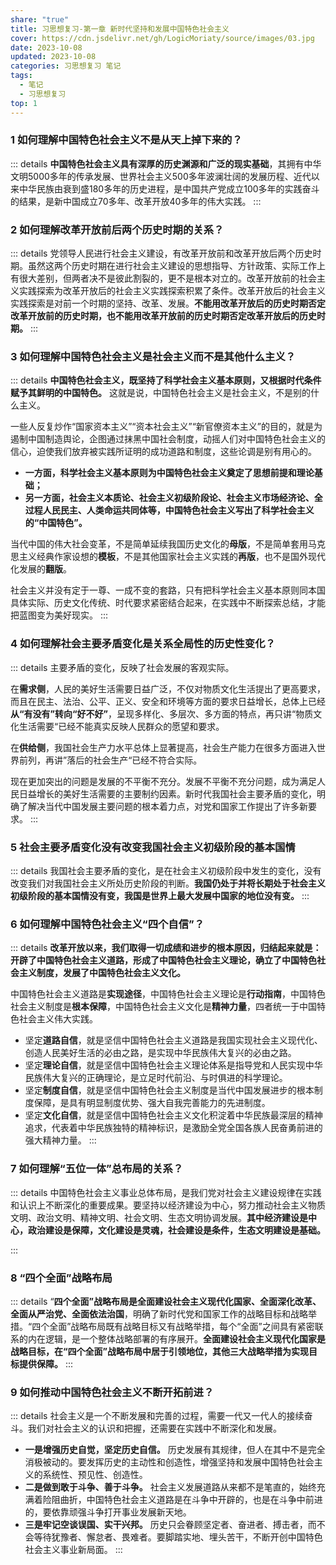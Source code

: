 ```yaml
---
share: "true"
title: 习思想复习-第一章 新时代坚持和发展中国特色社会主义
cover: https://cdn.jsdelivr.net/gh/LogicMoriaty/source/images/03.jpg
date: 2023-10-08
updated: 2023-10-08
categories: 习思想复习 笔记
tags:
  - 笔记
  - 习思想复习
top: 1
---
```

### 1 **如何理解中国特色社会主义不是从天上掉下来的？**
::: details
**中国特色社会主义具有深厚的历史渊源和广泛的现实基础**，其拥有中华文明5000多年的传承发展、世界社会主义500多年波澜壮阔的发展历程、近代以来中华民族由衰到盛180多年的历史进程，是中国共产党成立100多年的实践奋斗的结果，是新中国成立70多年、改革开放40多年的伟大实践。
:::

### 2 **如何理解改革开放前后两个历史时期的关系？**
::: details
党领导人民进行社会主义建设，有改革开放前和改革开放后两个历史时期。虽然这两个历史时期在进行社会主义建设的思想指导、方针政策、实际工作上有很大差别，但两者决不是彼此割裂的，更不是根本对立的。改革开放前的社会主义实践探索为改革开放后的社会主义实践探索积累了条件。改革开放后的社会主义实践探索是对前一个时期的坚持、改革、发展。**不能用改革开放后的历史时期否定改革开放前的历史时期，也不能用改革开放前的历史时期否定改革开放后的历史时期。**
:::


### 3 **如何理解中国特色社会主义是社会主义而不是其他什么主义？**
::: details
**中国特色社会主义，既坚持了科学社会主义基本原则，又根据时代条件赋予其鲜明的中国特色。** 这就是说，中国特色社会主义是社会主义，不是别的什么主义。

一些人反复炒作“国家资本主义”“资本社会主义”“新官僚资本主义”的目的，就是为遏制中国制造舆论，企图通过抹黑中国社会制度，动摇人们对中国特色社会主义的信心，迫使我们放弃被实践所证明的成功道路和制度，这些论调是别有用心的。

- **一方面，科学社会主义基本原则为中国特色社会主义奠定了思想前提和理论基础；**
- **另一方面，社会主义本质论、社会主义初级阶段论、社会主义市场经济论、全过程人民民主、人类命运共同体等，中国特色社会主义写出了科学社会主义的“中国特色”。** 

当代中国的伟大社会变革，不是简单延续我国历史文化的**母版**，不是简单套用马克思主义经典作家设想的**模板**，不是其他国家社会主义实践的**再版**，也不是国外现代化发展的**翻版**。

社会主义并没有定于一尊、一成不变的套路，只有把科学社会主义基本原则同本国具体实际、历史文化传统、时代要求紧密结合起来，在实践中不断探索总结，才能把蓝图变为美好现实。
:::


### 4 **如何理解社会主要矛盾变化是关系全局性的历史性变化？**

::: details
主要矛盾的变化，反映了社会发展的客观实际。

在**需求侧**，人民的美好生活需要日益广泛，不仅对物质文化生活提出了更高要求，而且在民主、法治、公平、正义、安全和环境等方面的要求日益增长，总体上已经**从“有没有”转向“好不好”**，呈现多样化、多层次、多方面的特点，再只讲“物质文化生活需要“已经不能真实反映人民群众的愿望和要求。

在**供给侧**，我国社会生产力水平总体上显著提高，社会生产能力在很多方面进入世界前列，再讲”落后的社会生产“已经不符合实际。

现在更加突出的问题是发展的不平衡不充分。发展不平衡不充分问题，成为满足人民日益增长的美好生活需要的主要制约因素。新时代我国社会主要矛盾的变化，明确了解决当代中国发展主要问题的根本着力点，对党和国家工作提出了许多新要求。
:::


### 5 **社会主要矛盾变化没有改变我国社会主义初级阶段的基本国情**
::: details
我国社会主要矛盾的变化，是在社会主义初级阶段中发生的变化，没有改变我们对我国社会主义所处历史阶段的判断。**我国仍处于并将长期处于社会主义初级阶段的基本国情没有变，我国是世界上最大发展中国家的地位没有变。**
:::


### 6 **如何理解中国特色社会主义“四个自信”？**
::: details
**改革开放以来，我们取得一切成绩和进步的根本原因，归结起来就是：开辟了中国特色社会主义道路，形成了中国特色社会主义理论，确立了中国特色社会主义制度，发展了中国特色社会主义文化。** 

中国特色社会主义道路是**实现途径**，中国特色社会主义理论是**行动指南**，中国特色社会主义制度是**根本保障**，中国特色社会主义文化是**精神力量**，四者统一于中国特色社会主义伟大实践。

- 坚定**道路自信**，就是坚信中国特色社会主义道路是我国实现社会主义现代化、创造人民美好生活的必由之路，是实现中华民族伟大复兴的必由之路。
- 坚定**理论自信**，就是坚信中国特色社会主义理论体系是指导党和人民实现中华民族伟大复兴的正确理论，是立足时代前沿、与时俱进的科学理论。
- 坚定**制度自信**，就是坚信中国特色社会主义制度是当代中国发展进步的根本制度保障，是具有明显制度优势、强大自我完善能力的先进制度。
- 坚定**文化自信**，就是坚信中国特色社会主义文化积淀着中华民族最深层的精神追求，代表着中华民族独特的精神标识，是激励全党全国各族人民奋勇前进的强大精神力量。
:::


### 7 **如何理解“五位一体”总布局的关系？**
::: details
中国特色社会主义事业总体布局，是我们党对社会主义建设规律在实践和认识上不断深化的重要成果。要坚持以经济建设为中心，努力推动社会主义物质文明、政治文明、精神文明、社会文明、生态文明协调发展。**其中经济建设是中心，政治建设是保障，文化建设是灵魂，社会建设是条件，生态文明建设是基础。**

:::


### 8 **“四个全面”战略布局**
::: details 
“**四个全面”战略布局是全面建设社会主义现代化国家、全面深化改革、全面从严治党、全面依法治国**，明确了新时代党和国家工作的战略目标和战略举措。“四个全面”战略布局既有战略目标又有战略举措，每个“全面”之间具有紧密联系的内在逻辑，是一个整体战略部署的有序展开。**全面建设社会主义现代化国家是战略目标，在“四个全面”战略布局中居于引领地位，其他三大战略举措为实现目标提供保障。**
:::

### 9 **如何推动中国特色社会主义不断开拓前进？**
::: details 
社会主义是一个不断发展和完善的过程，需要一代又一代人的接续奋斗。我们对社会主义的认识和把握，还需要在实践中不断深化和发展。

- **一是增强历史自觉，坚定历史自信。** 历史发展有其规律，但人在其中不是完全消极被动的。要发挥历史的主动性和创造性，增强坚持和发展中国特色社会主义的系统性、预见性、创造性。
- **二是做到敢于斗争、善于斗争。** 社会主义发展道路从来都不是笔直的，始终充满着险阻曲折，中国特色社会主义道路是在斗争中开辟的，也是在斗争中前进的，要依靠顽强斗争打开事业发展新天地。　
- **三是牢记空谈误国、实干兴邦。** 历史只会眷顾坚定者、奋进者、搏击者，而不会等待犹豫者、懈怠者、畏难者。要脚踏实地、埋头苦干，不断开创中国特色社会主义事业新局面。
:::